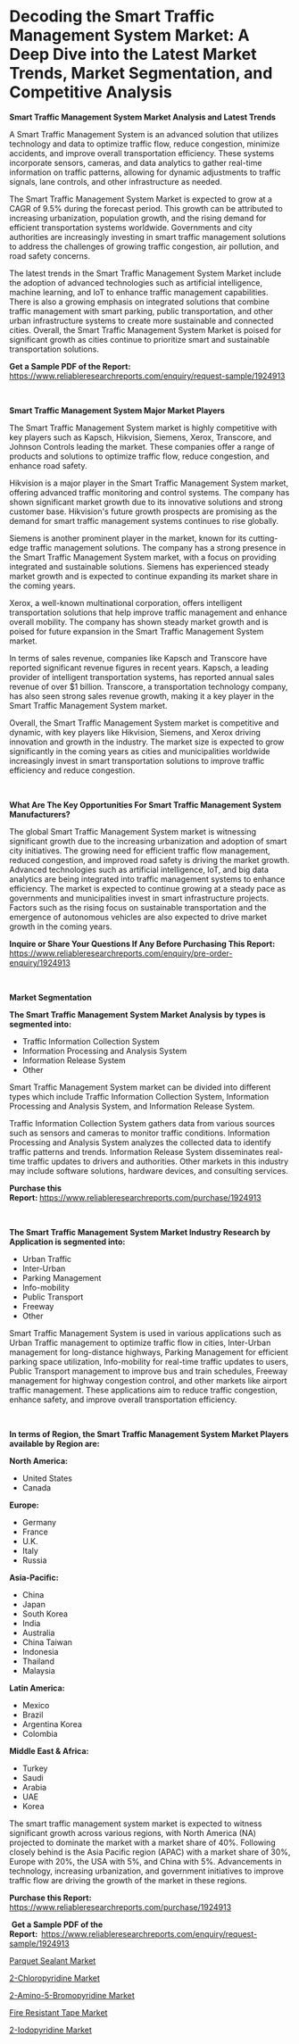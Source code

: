 <p><h1>Decoding the Smart Traffic Management System Market: A Deep Dive into the Latest Market Trends, Market Segmentation, and Competitive Analysis</h1></p><p><strong>Smart Traffic Management System Market Analysis and Latest Trends</strong></p>
<p><p>A Smart Traffic Management System is an advanced solution that utilizes technology and data to optimize traffic flow, reduce congestion, minimize accidents, and improve overall transportation efficiency. These systems incorporate sensors, cameras, and data analytics to gather real-time information on traffic patterns, allowing for dynamic adjustments to traffic signals, lane controls, and other infrastructure as needed.</p><p>The Smart Traffic Management System Market is expected to grow at a CAGR of 9.5% during the forecast period. This growth can be attributed to increasing urbanization, population growth, and the rising demand for efficient transportation systems worldwide. Governments and city authorities are increasingly investing in smart traffic management solutions to address the challenges of growing traffic congestion, air pollution, and road safety concerns.</p><p>The latest trends in the Smart Traffic Management System Market include the adoption of advanced technologies such as artificial intelligence, machine learning, and IoT to enhance traffic management capabilities. There is also a growing emphasis on integrated solutions that combine traffic management with smart parking, public transportation, and other urban infrastructure systems to create more sustainable and connected cities. Overall, the Smart Traffic Management System Market is poised for significant growth as cities continue to prioritize smart and sustainable transportation solutions.</p></p>
<p><strong>Get a Sample PDF of the Report:&nbsp;</strong> <a href="https://www.reliableresearchreports.com/enquiry/request-sample/1924913">https://www.reliableresearchreports.com/enquiry/request-sample/1924913</a></p>
<p>&nbsp;</p>
<p><strong>Smart Traffic Management System Major Market Players</strong></p>
<p><p>The Smart Traffic Management System market is highly competitive with key players such as Kapsch, Hikvision, Siemens, Xerox, Transcore, and Johnson Controls leading the market. These companies offer a range of products and solutions to optimize traffic flow, reduce congestion, and enhance road safety.</p><p>Hikvision is a major player in the Smart Traffic Management System market, offering advanced traffic monitoring and control systems. The company has shown significant market growth due to its innovative solutions and strong customer base. Hikvision's future growth prospects are promising as the demand for smart traffic management systems continues to rise globally.</p><p>Siemens is another prominent player in the market, known for its cutting-edge traffic management solutions. The company has a strong presence in the Smart Traffic Management System market, with a focus on providing integrated and sustainable solutions. Siemens has experienced steady market growth and is expected to continue expanding its market share in the coming years.</p><p>Xerox, a well-known multinational corporation, offers intelligent transportation solutions that help improve traffic management and enhance overall mobility. The company has shown steady market growth and is poised for future expansion in the Smart Traffic Management System market.</p><p>In terms of sales revenue, companies like Kapsch and Transcore have reported significant revenue figures in recent years. Kapsch, a leading provider of intelligent transportation systems, has reported annual sales revenue of over $1 billion. Transcore, a transportation technology company, has also seen strong sales revenue growth, making it a key player in the Smart Traffic Management System market.</p><p>Overall, the Smart Traffic Management System market is competitive and dynamic, with key players like Hikvision, Siemens, and Xerox driving innovation and growth in the industry. The market size is expected to grow significantly in the coming years as cities and municipalities worldwide increasingly invest in smart transportation solutions to improve traffic efficiency and reduce congestion.</p></p>
<p>&nbsp;</p>
<p><strong>What Are The Key Opportunities For Smart Traffic Management System Manufacturers?</strong></p>
<p><p>The global Smart Traffic Management System market is witnessing significant growth due to the increasing urbanization and adoption of smart city initiatives. The growing need for efficient traffic flow management, reduced congestion, and improved road safety is driving the market growth. Advanced technologies such as artificial intelligence, IoT, and big data analytics are being integrated into traffic management systems to enhance efficiency. The market is expected to continue growing at a steady pace as governments and municipalities invest in smart infrastructure projects. Factors such as the rising focus on sustainable transportation and the emergence of autonomous vehicles are also expected to drive market growth in the coming years.</p></p>
<p><strong>Inquire or Share Your Questions If Any Before Purchasing This Report:</strong> <a href="https://www.reliableresearchreports.com/enquiry/pre-order-enquiry/1924913">https://www.reliableresearchreports.com/enquiry/pre-order-enquiry/1924913</a></p>
<p>&nbsp;</p>
<p><strong>Market Segmentation</strong></p>
<p><strong>The Smart Traffic Management System Market Analysis by types is segmented into:</strong></p>
<p><ul><li>Traffic Information Collection System</li><li>Information Processing and Analysis System</li><li>Information Release System</li><li>Other</li></ul></p>
<p><p>Smart Traffic Management System market can be divided into different types which include Traffic Information Collection System, Information Processing and Analysis System, and Information Release System. </p><p>Traffic Information Collection System gathers data from various sources such as sensors and cameras to monitor traffic conditions. Information Processing and Analysis System analyzes the collected data to identify traffic patterns and trends. Information Release System disseminates real-time traffic updates to drivers and authorities. Other markets in this industry may include software solutions, hardware devices, and consulting services.</p></p>
<p><strong>Purchase this Report:&nbsp;</strong><a href="https://www.reliableresearchreports.com/purchase/1924913">https://www.reliableresearchreports.com/purchase/1924913</a></p>
<p>&nbsp;</p>
<p><strong>The Smart Traffic Management System Market Industry Research by Application is segmented into:</strong></p>
<p><ul><li>Urban Traffic</li><li>Inter-Urban</li><li>Parking Management</li><li>Info-mobility</li><li>Public Transport</li><li>Freeway</li><li>Other</li></ul></p>
<p><p>Smart Traffic Management System is used in various applications such as Urban Traffic management to optimize traffic flow in cities, Inter-Urban management for long-distance highways, Parking Management for efficient parking space utilization, Info-mobility for real-time traffic updates to users, Public Transport management to improve bus and train schedules, Freeway management for highway congestion control, and other markets like airport traffic management. These applications aim to reduce traffic congestion, enhance safety, and improve overall transportation efficiency.</p></p>
<p>&nbsp;</p>
<p><strong>In terms of Region, the Smart Traffic Management System Market Players available by Region are:</strong></p>
<p>
    <p> <strong> North America: </strong>
        <ul>
            <li>United States</li>
            <li>Canada</li>
        </ul>
        </p> 
    <p> <strong> Europe: </strong>
        <ul>
            <li>Germany</li>
            <li>France</li>
            <li>U.K.</li>
            <li>Italy</li>
            <li>Russia</li>
        </ul>
        </p> 
    <p> <strong> Asia-Pacific: </strong>
        <ul>
            <li>China</li>
            <li>Japan</li>
            <li>South Korea</li>
            <li>India</li>
            <li>Australia</li>
            <li>China Taiwan</li>
            <li>Indonesia</li>
            <li>Thailand</li>
            <li>Malaysia</li>
        </ul>
        </p> 
    <p> <strong> Latin America: </strong>
        <ul>
            <li>Mexico</li>
            <li>Brazil</li>
            <li>Argentina Korea</li>
            <li>Colombia</li>
        </ul>
        </p> 
    <p> <strong> Middle East & Africa: </strong>
        <ul>
            <li>Turkey</li>
            <li>Saudi</li>
            <li>Arabia</li>
            <li>UAE</li>
            <li>Korea</li>
        </ul>
    </p>
    </p>
<p><p>The smart traffic management system market is expected to witness significant growth across various regions, with North America (NA) projected to dominate the market with a market share of 40%. Following closely behind is the Asia Pacific region (APAC) with a market share of 30%, Europe with 20%, the USA with 5%, and China with 5%. Advancements in technology, increasing urbanization, and government initiatives to improve traffic flow are driving the growth of the market in these regions.</p></p>
<p><strong>Purchase this Report: </strong><a href="https://www.reliableresearchreports.com/purchase/1924913">https://www.reliableresearchreports.com/purchase/1924913</a></p>
<p>&nbsp;<strong>Get a Sample PDF of the Report:&nbsp;&nbsp;</strong><a href="https://www.reliableresearchreports.com/enquiry/request-sample/1924913">https://www.reliableresearchreports.com/enquiry/request-sample/1924913</a></p>
<p><strong></strong></p>
<p><p><a href="https://view.publitas.com/reportprime-1/parquet-sealant-market-research-report-unlocks-analysis-on-the-market-financial-status-market-size-and-market-revenue-upto-2031/">Parquet Sealant Market</a></p><p><a href="https://extreme-scabiosa-c81.notion.site/2-Chloropyridine-Market-Size-Evaluating-its-Market-Trends-Growth-and-Projections-2024-2031-8771bce06f4a44cc98e74611e3fa3be8">2-Chloropyridine Market</a></p><p><a href="https://circular-yam-9b9.notion.site/2-Amino-5-Bromopyridine-Market-Size-Growth-Outlook-from-2024-to-2031-projecting-at-Market-s-Trends-c472dbf1c07b4251832901632164b1a9">2-Amino-5-Bromopyridine Market</a></p><p><a href="https://view.publitas.com/reportprime-1/fire-resistant-tape-market-research-report-provides-thorough-industry-overview-which-offers-an-in-depth-analysis-of-product-trends-and-new-market-divisions/">Fire Resistant Tape Market</a></p><p><a href="https://metal-farmhouse-e95.notion.site/2-Iodopyridine-Market-Size-2024-2031-Global-Industrial-Analysis-Key-Geographical-Regions-Market--e4f476e9d7a449de833012d90e5546e6">2-Iodopyridine Market</a></p></p>